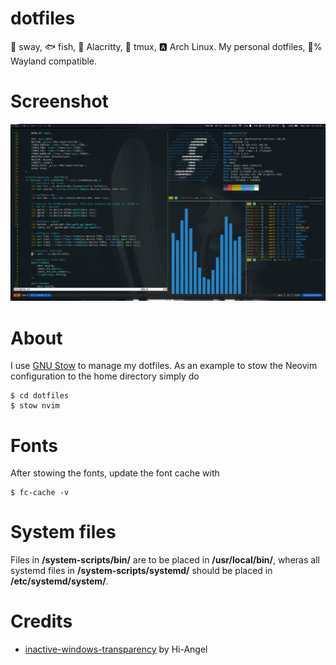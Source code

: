 # dotfiles
:palm_tree: sway, :fish: fish, :white_square_button: Alacritty, :abcd: tmux, :a: Arch Linux. My personal dotfiles, :100:% Wayland compatible.

# Screenshot
![Terminal workspace](https://raw.githubusercontent.com/markhakansson/dotfiles/master/.screenshots/terminal.png)

# About
I use [GNU Stow](https://www.gnu.org/software/stow/) to manage my dotfiles. As an example to stow the Neovim configuration to the home directory simply do
```
$ cd dotfiles
$ stow nvim
```

# Fonts
After stowing the fonts, update the font cache with
```
$ fc-cache -v
```

# System files
Files in **/system-scripts/bin/** are to be placed in **/usr/local/bin/**, wheras all systemd files in **/system-scripts/systemd/** should be placed in **/etc/systemd/system/**.

# Credits
- [inactive-windows-transparency](https://github.com/swaywm/sway/blob/master/contrib/inactive-windows-transparency.py) by Hi-Angel
